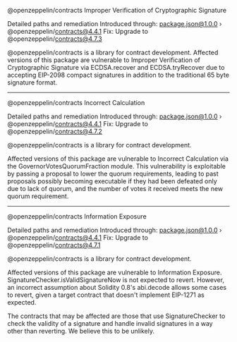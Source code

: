 @openzeppelin/contracts
Improper Verification of Cryptographic Signature

Detailed paths and remediation
Introduced through: package.json@1.0.0 › @openzeppelin/contracts@4.4.1
Fix: Upgrade to @openzeppelin/contracts@4.7.3 

@openzeppelin/contracts is a library for contract development.
Affected versions of this package are vulnerable to Improper Verification of Cryptographic Signature via ECDSA.recover and ECDSA.tryRecover due to accepting EIP-2098 compact signatures in addition to the traditional 65 byte signature format.

-------------------------------------------------------------------------------------------------------------------------------------------------------

@openzeppelin/contracts
Incorrect Calculation

Detailed paths and remediation
Introduced through: package.json@1.0.0 › @openzeppelin/contracts@4.4.1
Fix: Upgrade to @openzeppelin/contracts@4.7.2 

@openzeppelin/contracts is a library for contract development.

Affected versions of this package are vulnerable to Incorrect Calculation via the GovernorVotesQuorumFraction module. This vulnerability is exploitable by passing a proposal to lower the quorum requirements, leading to past proposals possibly becoming executable if they had been defeated only due to lack of quorum, and the number of votes it received meets the new quorum requirement.

---------------------------------------------------------------------------------------------------------------------------------------------------------

@openzeppelin/contracts
Information Exposure

Detailed paths and remediation
Introduced through: package.json@1.0.0 › @openzeppelin/contracts@4.4.1
Fix: Upgrade to @openzeppelin/contracts@4.7.1

@openzeppelin/contracts is a library for contract development.

Affected versions of this package are vulnerable to Information Exposure. SignatureChecker.isValidSignatureNow is not expected to revert. However, an incorrect assumption about Solidity 0.8's abi.decode allows some cases to revert, given a target contract that doesn't implement EIP-1271 as expected.

The contracts that may be affected are those that use SignatureChecker to check the validity of a signature and handle invalid signatures in a way other than reverting. We believe this to be unlikely.
